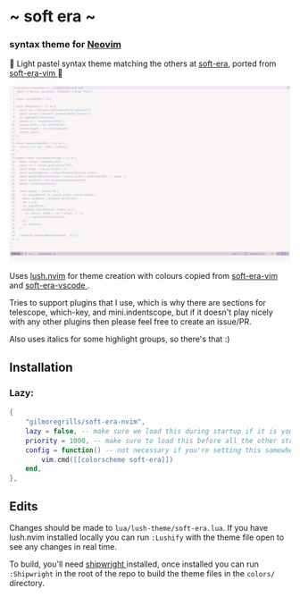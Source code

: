 # \~ soft era \~

### syntax theme for [Neovim](https://www.neovim.io/)

🌸 Light pastel syntax theme matching the others at [soft-era](https://github.com/soft-aesthetic/soft-era), ported from [ soft-era-vim ](https://github.com/soft-aesthetic/soft-era-vim) 🌱

![soft era syntax theme screenshot](screenshot.png)

Uses [lush.nvim](https://github.com/rktjmp/lush.nvim/) for theme creation with colours copied from [ soft-era-vim ](https://github.com/soft-aesthetic/soft-era-vim) and [ soft-era-vscode ](https://github.com/soft-aesthetic/soft-era-vs-code).

Tries to support plugins that I use, which is why there are sections for telescope, which-key, and mini.indentscope, but if it doesn't play nicely with any other plugins then please feel free to create an issue/PR.

Also uses italics for some highlight groups, so there's that :)

## Installation

### Lazy:
```lua
{
	"gilmoregrills/soft-era-nvim",
	lazy = false, -- make sure we load this during startup if it is your main colorscheme
	priority = 1000, -- make sure to load this before all the other start plugins
	config = function() -- not necessary if you're setting this somewhere else
		vim.cmd([[colorscheme soft-era]])
	end,
},
```

## Edits

Changes should be made to `lua/lush-theme/soft-era.lua`. If you have lush.nvim installed locally you can run `:Lushify` with the theme file open to see any changes in real time.

To build, you'll need [ shipwright ](https://github.com/rktjmp/shipwright.nvim) installed, once installed you can run `:Shipwright` in the root of the repo to build the theme files in the `colors/` directory.
